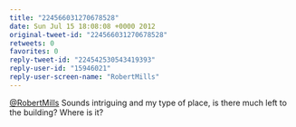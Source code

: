 ```yaml
---
title: "224566031270678528"
date: Sun Jul 15 18:08:08 +0000 2012
original-tweet-id: "224566031270678528"
retweets: 0
favorites: 0
reply-tweet-id: "224542530543419393"
reply-user-id: "15946021"
reply-user-screen-name: "RobertMills"
---
```

<a href="https://twitter.com/RobertMills">@RobertMills</a> Sounds intriguing and my type of place, is there much left to the building? Where is it?
